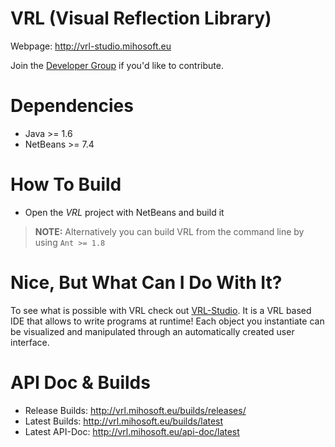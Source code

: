 VRL (Visual Reflection Library)
===============================

Webpage: http://vrl-studio.mihosoft.eu

Join the [Developer Group](https://groups.google.com/forum/#!forum/vrl-developers) if you'd like to contribute.

# Dependencies

- Java >= 1.6 
- NetBeans >= 7.4

# How To Build

- Open the *VRL* project with NetBeans and build it

> **NOTE:** Alternatively you can build VRL from the command line by using `Ant >= 1.8` 

# Nice, But What Can I Do With It?

To see what is possible with VRL check out [VRL-Studio](http://vrl-studio.mihosoft.eu). It is a VRL based IDE that allows to write programs at runtime! Each object you instantiate can be visualized and manipulated through an automatically created user interface.

# API Doc & Builds

- Release Builds: http://vrl.mihosoft.eu/builds/releases/
- Latest Builds: http://vrl.mihosoft.eu/builds/latest
- Latest API-Doc: http://vrl.mihosoft.eu/api-doc/latest
